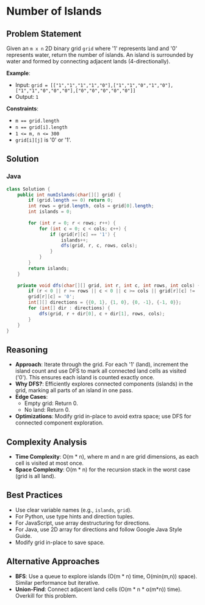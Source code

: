 # Number of Islands

## Problem Statement
Given an `m x n` 2D binary grid `grid` where '1' represents land and '0' represents water, return the number of islands. An island is surrounded by water and formed by connecting adjacent lands (4-directionally).

**Example**:
- Input: `grid = [["1","1","1","1","0"],["1","1","0","1","0"],["1","1","0","0","0"],["0","0","0","0","0"]]`
- Output: `1`

**Constraints**:
- `m == grid.length`
- `n == grid[i].length`
- `1 <= m, n <= 300`
- `grid[i][j]` is '0' or '1'.

## Solution

### Java
```java
class Solution {
    public int numIslands(char[][] grid) {
        if (grid.length == 0) return 0;
        int rows = grid.length, cols = grid[0].length;
        int islands = 0;
        
        for (int r = 0; r < rows; r++) {
            for (int c = 0; c < cols; c++) {
                if (grid[r][c] == '1') {
                    islands++;
                    dfs(grid, r, c, rows, cols);
                }
            }
        }
        return islands;
    }
    
    private void dfs(char[][] grid, int r, int c, int rows, int cols) {
        if (r < 0 || r >= rows || c < 0 || c >= cols || grid[r][c] != '1') return;
        grid[r][c] = '0';
        int[][] directions = {{0, 1}, {1, 0}, {0, -1}, {-1, 0}};
        for (int[] dir : directions) {
            dfs(grid, r + dir[0], c + dir[1], rows, cols);
        }
    }
}
```

## Reasoning
- **Approach**: Iterate through the grid. For each '1' (land), increment the island count and use DFS to mark all connected land cells as visited ('0'). This ensures each island is counted exactly once.
- **Why DFS?**: Efficiently explores connected components (islands) in the grid, marking all parts of an island in one pass.
- **Edge Cases**:
  - Empty grid: Return 0.
  - No land: Return 0.
- **Optimizations**: Modify grid in-place to avoid extra space; use DFS for connected component exploration.

## Complexity Analysis
- **Time Complexity**: O(m * n), where m and n are grid dimensions, as each cell is visited at most once.
- **Space Complexity**: O(m * n) for the recursion stack in the worst case (grid is all land).

## Best Practices
- Use clear variable names (e.g., `islands`, `grid`).
- For Python, use type hints and direction tuples.
- For JavaScript, use array destructuring for directions.
- For Java, use 2D array for directions and follow Google Java Style Guide.
- Modify grid in-place to save space.

## Alternative Approaches
- **BFS**: Use a queue to explore islands (O(m * n) time, O(min(m,n)) space). Similar performance but iterative.
- **Union-Find**: Connect adjacent land cells (O(m * n * α(m*n)) time). Overkill for this problem.
